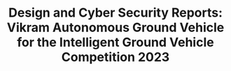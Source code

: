 ---
title: "Design and Cyber Security Reports: Vikram Autonomous Ground Vehicle for the Intelligent Ground Vehicle Competition 2023"
excerpt: "This document combines the design and cybersecurity reports detailing the development and implementation of Vikram, an autonomous ground vehicle. Vikram secured top positions in both the design and cyber challenges at IGVC 2023. <br/><a href='https://igvc.secs.oakland.edu/design/2023/15.pdf'>Design Report</a><br/><a href='https://igvc.secs.oakland.edu/design/2023/16.pdf'>Cyber Security Report</a><br/><img src='images/VIKRAM.png' width='500'><img src='images/vikram.png' width='500'>"
collection: portfolio
---